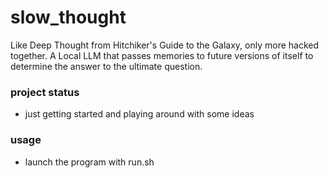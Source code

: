 # slow_thought

Like Deep Thought from Hitchiker's Guide to the Galaxy, only more hacked together.
A Local LLM that passes memories to future versions of itself to determine the answer to the ultimate question.

### project status 
- just getting started and playing around with some ideas

### usage
- launch the program with run.sh